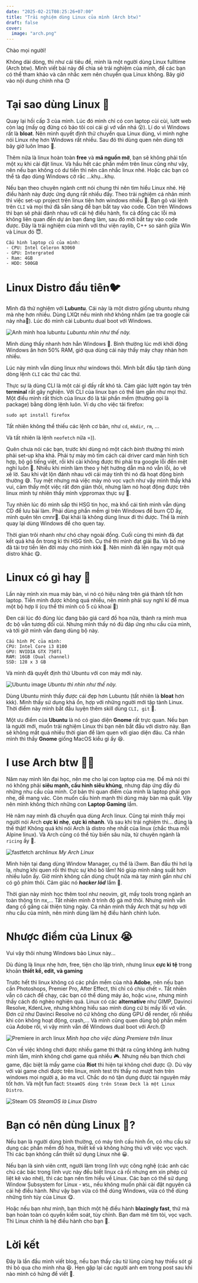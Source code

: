 ```yaml
---
date: "2025-02-21T08:25:26+07:00"
title: "Trải nghiệm dùng Linux của mình (Arch btw)"
draft: false
cover:
  image: "arch.png"
---
```


Chào mọi người!

Không dài dòng, thì như cái tiêu đề, mình là một người dùng Linux fulltime (Arch btw). Mình viết bài này để chia sẻ trải nghiệm của mình, để các bạn có thể tham khảo và cân nhắc xem nên chuyển qua Linux không. Bây giờ vào nội dung chính nha 😊

# Tại sao dùng Linux 🐧

Quay lại hồi cấp 3 của mình. Lúc đó mình chỉ có con laptop cùi cùi, lướt web còn lag (mấy og đừng có bảo tôi coi cái gì vớ vẩn nhá 😮). Lí do vì Windows rất là **bloat**. Nên mình quyết định thử chuyển qua Linux dùng, vì mình nghe nói Linux nhẹ hơn Windows rất nhiều. Sau đó thì dùng quen nên dùng tới bây giờ luôn lmao 🤣.

Thêm nữa là linux hoàn toàn **free** và **mã nguồn mở**, bạn sẽ không phải tốn một xu khi cài đặt linux. Và hầu hết các phần mềm trên linux cũng như vậy, nên nếu bạn không có dư tiền thì nên cân nhắc linux nhé. Hoặc các bạn có thể tà đạo dùng Windows cờ rắc ...khụ...khụ.

Nếu bạn theo chuyên ngành cntt nói chung thì nên tìm hiểu Linux nhé. Hệ điều hành này được ứng dụng rất nhiều đấy. Theo trải nghiệm cá nhân mình thì việc set-up project trên linux tiện hơn windows nhiều 🚀. Bạn gõ vài lệnh trên `CLI` và mọi thứ đã sẵn sàng để bạn bắt tay vào code. Còn trên Windows thì bạn sẽ phải đánh nhau với cái hệ điều hành, fix cả đống các lỗi mà không liên quan đến dự án bạn đang làm, sau đó mới bắt tay vào code được. Đây là trải nghiệm của mình với thư viện raylib, C++ so sánh giữa Win và Linux đó 😇.

```
Cấu hình laptop cũ của mình:
- CPU: Intel Celeron N3060
- GPU: Intergrated
- Ram: 4GB
- HDD: 500GB
```

# Linux Distro đầu tiên🐦

Mình đã thử nghiệm với **Lubuntu**. Cái này là một distro giống ubuntu nhưng mà nhẹ hơn nhiều. Dùng LXQt nếu mình nhớ không nhầm (ae tra google cái này nha🤣). Lúc đó mình cài Lubuntu dual boot với Windows.

![Anh minh hoa lubuntu](https://external-content.duckduckgo.com/iu/?u=https%3A%2F%2Fdebugpointnews.com%2Fwp-content%2Fuploads%2F2022%2F08%2FLubuntu-22.04-with-LXQt-1.1.0.jpg&f=1&nofb=1&ipt=9330122b5e4bdbad72916ee46e7a71d907a0b04e473deca2dc64c9e89d5ab509&ipo=images "lubuntu") _Lubuntu nhìn như thế này._

Mình dùng thấy nhanh hơn hẳn Windows 🚀. Bình thường lúc mới khởi động Windows ăn hơn 50% RAM, giờ qua dùng cái này thấy máy chạy nhàn hơn nhiều.

Lúc này mình vẫn dùng linux như windows thôi. Mình bắt đầu tập tành dùng dòng lệnh `CLI` các thứ các thứ.

Thực sự là dùng CLI là một cái gì đấy rất khó tả. Cảm giác lướt ngón tay trên **terminal** rất gây nghiện. Với CLI của linux bạn có thể làm gần như mọi thứ. Một điều mình rất thích của linux đó là tải phần mềm (thường gọi là package) bằng dòng lệnh luôn.
Ví dụ cho việc tải firefox:

```
sudo apt install firefox
```

Tất nhiên không thể thiếu các lệnh cơ bản, như `cd`, `mkdir`, `rm`, ...

Và tất nhiên là lệnh `neofetch` nữa =)).

Quên chưa nói các bạn, trước khi dùng nó một cách _bình thường_ thì mình phải set-up kha khá. Phải tự mày mò tìm cách cài driver card màn hình tích hợp, bộ gõ tiếng việt, rồi khi cài không được thì phải tra google lỗi đến mệt nghỉ luôn 🤣. Nhiều khi mình làm theo y hệt hướng dẫn mà nó vẫn lỗi, ảo vê xê lờ. Sau khi vật lộn đánh nhau với cái máy tính thì nó đã hoạt động bình thường 😅. Tuy mệt nhưng mà việc mày mò vọc vạch như vậy mình thấy khá vui, cảm thấy một việc rất đơn giản thôi, nhưng làm nó hoạt động được trên linux mình tự nhiên thấy mình vjppromax thực sự 🚀.

Tuy nhiên lúc đó mình sắp thi HSG tin học, mà khổ cái tỉnh mình vẫn dùng CD để lưu bài làm. Phải dùng phần mềm gì trên Windows để burn CD ấy, mình quên tên cmnr🤣. Đại khái là không dùng linux đi thi được. Thế là mình quay lại dùng Windows để cho quen tay.

Thời gian trôi nhanh như chó chạy ngoài đồng. Cuối cùng thì mình đã đạt kết quả khá ổn trong kì thi HSG tỉnh. Cụ thể thì mình đạt giải Ba. Và bố mẹ đã tài trợ tiền lên đời máy cho mình kkk 🤑. Nên mình đã lên ngay một quả distro khác 😋.

# Linux có gì hay 🤨

Lần này mình xin mua máy bàn, vì nó có hiệu năng trên giá thành tốt hơn laptop.
Tiền mình được không quá nhiều, nên mình phải suy nghĩ kĩ để mua một bộ hợp lí (cụ thể thì mình có 5 củ khoai 🥔)

Đen cái lúc đó đúng lúc đang bão giá card đồ họa nữa, thành ra mình mua đc bộ vẫn tương đối cùi. Nhưng mình thấy nó đủ đáp ứng nhu cầu của mình, và tới giờ mình vẫn đang dùng bộ này.

```
Cấu hình PC của mình:
CPU: Intel Core i3 8100
GPU: NVIDIA GTX 750Ti
RAM: 16GB (Dual channel)
SSD: 128 x 3 GB
```

Và mình đã quyết định thử Ubuntu với con máy mới này.

![Ubuntu image](https://external-content.duckduckgo.com/iu/?u=https%3A%2F%2Fitsubuntu.com%2Fwp-content%2Fuploads%2F2022%2F09%2FUbuntu-Unity-Is-Now-Official-Ubuntu-Flavor.jpg&f=1&nofb=1&ipt=21567ca5b4930e879b674a3b248ed815302014378522333382c9b2d4610abef0&ipo=images "Ubuntu") _Ubuntu thì nhìn như thế này._

Dùng Ubuntu mình thấy được cái đẹp hơn Lubuntu (tất nhiên là **bloat** hơn kkk). Mình thấy sử dụng khá ổn, hợp với những người mới tập tành Linux. Thời điểm này mình bắt đầu luyện thêm skill dùng `CLI, git` 🤣.

Một ưu điểm của **Ubuntu** là nó có giao diện **Gnome** rất trực quan. Nếu bạn là người mới, muốn trải nghiệm Linux thì bạn nên bắt đầu với distro này. Bạn sẽ không mất quá nhiều thời gian để làm quen với giao diện đâu. Cá nhân mình thì thấy **Gnome** giống MacOS kiểu gì ấy 😆.

# I use Arch btw 🚀😏

Năm nay mình lên đại học, nên mẹ cho lại con laptop của mẹ. Để mà nói thì nó không phải **siêu mạnh, cấu hình siêu khủng**, nhưng đáp ứng đầy đủ những nhu cầu của mình. Cơ bản thì quan điểm của mình là laptop phải gọn nhẹ, dễ mang vác. Còn muốn cấu hình mạnh thì dùng máy bàn mà quất. Vậy nên mình không thích những con **Laptop Gaming** lắm.

Hè năm nay mình đã chuyển qua dùng Arch linux. Cũng tại mình thấy mọi người nói Arch **cực kì nhẹ**, **cực kì nhanh**. Và sau khi trải nghiệm thì... đúng là thế thật! Không quá khi nói Arch là distro nhẹ nhất của linux (chắc thua mỗi Alpine linux). Và Arch cũng có thể tùy biến sâu nữa, từ chuyên ngành là `ricing` ấy 🤣.

![fastfetch archlinux](/arch.png "fastfetch trên Arch linux của mình") _My Arch Linux_

Mình hiện tại đang dùng Window Manager, cụ thể là i3wm. Ban đầu thì hơi lạ lạ, nhưng khi quen rồi thì thực sự khó bỏ lắm! Nó giúp mình năng suất hơn nhiều luôn ấy. Giờ mình không cần dùng chuột nữa mà tay mình gần như chỉ có gõ phím thôi. Cảm giác nó **_hacker lỏd_** lắm 🤣.

Thời gian này mình học thêm tool như neovim, git, mấy tools trong ngành an toàn thông tin nx,... Tất nhiên mình ở trình độ gà mờ thôi. Nhưng mình vẫn đang cố gắng cải thiện từng ngày. Cá nhân mình thấy Arch thật sự hợp với nhu cầu của mình, nên mình dùng làm hệ điều hành chính luôn.

# Nhược điểm của Linux 😭

Vui vậy thôi nhưng Windows bảo Linux này...

Dù đúng là linux nhẹ hơn, free, tiện cho lập trình, nhưng linux **cực kì tệ** trong khoản **thiết kế, edit, và gaming**

Trước hết thì linux không có các phần mềm của nhà **Adobe**, nên nếu bạn cần Photoshops, Premier Pro, After Effect, thì chỉ có chịu chết 💀. Tất nhiên vẫn có cách để chạy, các bạn có thể dùng máy ảo, hoặc `wine`, nhưng mình thấy cách đó nghèo nghiện quá. Linux có các **alternative** như GIMP, Davinci Resolve, KdenLive, nhưng không hiểu sao mình dùng cứ bị mấy lỗi vớ vẩn. Đơn cử như Davinci Resolve nó cứ không cho dùng GPU để render, rồi nhiều khi còn không hoạt động, crash,... Và mình cũng quen dùng bộ phần mềm của Adobe rồi, vì vậy mình vẫn để Windows dual boot với Arch.😞

![Premiere in arch linux](https://i.redd.it/5yehh3rcxcmc1.png "Minh họa cho việc dùng Premiere trên linux") _Minh họa cho việc dùng Premiere trên linux_

Còn về việc không chơi được nhiều game thì thật ra cũng không ảnh hưởng mình lắm, mình không chơi game quá nhiều 🎮. Nhưng nếu bạn thích chơi game, đặc biệt là mấy game của **Riot** thì hiện tại không chơi được 😥. Dù vậy với vài game chơi được trên linux, mình test thì thấy nó mượt hơn trên windows mọi người ạ, ảo ma vcl. Chắc do nó tận dụng được tài nguyên máy tốt hơn. Và một fun fact: `SteamOS dùng trên Steam Deck là một Linux Distro`.

![Steam OS](https://cdn-media.sforum.vn/storage/app/media/phuoctoan/SteamOS/steam-os-toi-uu-hay-tiec-nuoi-cho-game-thu-9.jpg "SteamOS là Linux Distro") _SteamOS là Linux Distro_

# Bạn có nên dùng Linux 🐧?

Nếu bạn là người dùng bình thường, có máy tính cấu hình ổn, có nhu cầu sử dụng các phần mềm đồ họa, thiết kế và không hứng thú với việc vọc vạch. Thì các bạn không cần thiết sử dụng Linux nhé 😀.

Nếu bạn là sinh viên cntt, người làm trong lĩnh vực công nghệ (các anh các chú các bác trong lĩnh vực này đều biết linux cả rồi nhưng em xin phép cứ liệt kê vào nhé), thì các bạn nên tìm hiểu về Linux. Các bạn có thể sử dụng Window Subsystem for Linux - `WSL`, nếu không muốn phải cài đặt nguyên cả cái hệ điều hành. Như vậy bạn vừa có thể dùng Windows, vừa có thể dùng những tinh túy của Linux 😋.

Hoặc nếu bạn như mình, bạn thích một hệ điều hành **blazingly fast**, thứ mà bạn hoàn toàn có quyền kiểm soát, tùy chỉnh. Bạn đam mê tìm tòi, vọc vạch. Thì Linux chính là hệ điều hành cho bạn 💯.

# Lời kết

Đây là lần đầu mình viết blog, nếu bạn thấy câu từ lủng củng hay thiếu sót gì thì bỏ qua cho mình nha 😆. Hẹn gặp lại các người anh em trong post sau khi nào mình có hứng để viết 🤣.
